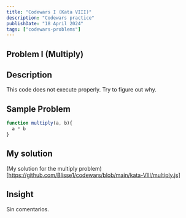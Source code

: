 ```yaml
---
title: "Codewars I (Kata VIII)"
description: "Codewars practice"
publishDate: "18 April 2024"
tags: ["codewars-problems"]
---
```


## Problem I (Multiply)
## Description
This code does not execute properly. Try to figure out why.
## Sample Problem
```js
function multiply(a, b){
  a * b
}
```
## My solution
(My solution for the multiply problem)[https://github.com/Blisse1/codewars/blob/main/kata-VIII/multiply.js]
## Insight
Sin comentarios.

